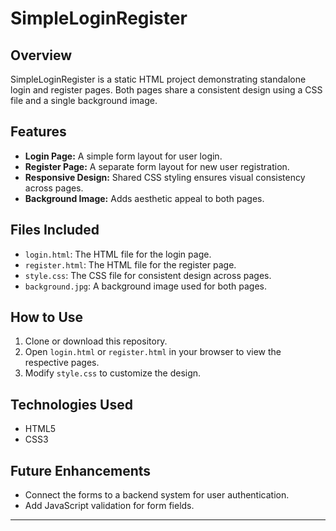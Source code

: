 # SimpleLoginRegister

## Overview
SimpleLoginRegister is a static HTML project demonstrating standalone login and register pages. Both pages share a consistent design using a CSS file and a single background image.

## Features
- **Login Page:** A simple form layout for user login.
- **Register Page:** A separate form layout for new user registration.
- **Responsive Design:** Shared CSS styling ensures visual consistency across pages.
- **Background Image:** Adds aesthetic appeal to both pages.

## Files Included
- `login.html`: The HTML file for the login page.
- `register.html`: The HTML file for the register page.
- `style.css`: The CSS file for consistent design across pages.
- `background.jpg`: A background image used for both pages.

## How to Use
1. Clone or download this repository.
2. Open `login.html` or `register.html` in your browser to view the respective pages.
3. Modify `style.css` to customize the design.

## Technologies Used
- HTML5
- CSS3

## Future Enhancements
- Connect the forms to a backend system for user authentication.
- Add JavaScript validation for form fields.

---

